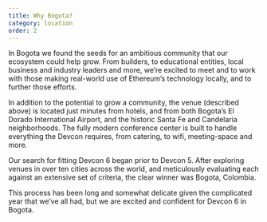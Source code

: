 ```yaml
---
title: Why Bogota?
category: location
order: 2
---
```


In Bogota we found the seeds for an ambitious community that our ecosystem could help grow. From builders, to educational entities, local business and industry leaders and more, we’re excited to meet and to work with those making real-world use of Ethereum’s technology locally, and to further those efforts.

In addition to the potential to grow a community, the venue (described above) is located just minutes from hotels, and from both Bogota’s El Dorado International Airport, and the historic Santa Fe and Candelaria neighborhoods. The fully modern conference center is built to handle everything the Devcon requires, from catering, to wifi, meeting-space and more.

Our search for fitting Devcon 6 began prior to Devcon 5. After exploring venues in over ten cities across the world, and meticulously evaluating each against an extensive set of criteria, the clear winner was Bogota, Colombia.

This process has been long and somewhat delicate given the complicated year that we’ve all had, but we are excited and confident for Devcon 6 in Bogota.

